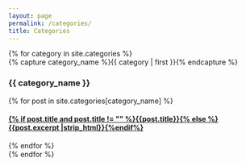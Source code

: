 ```yaml
---
layout: page
permalink: /categories/
title: Categories
---
```


<div id="archives">
{% for category in site.categories %}
<div class="archive-group">
{% capture category_name %}{{ category | first }}{% endcapture %}
<div id="#{{ category_name | slugize }}"></div>
<p></p>
<h3 class="category-head">{{ category_name }}</h3>
<a name="{{ category_name | slugize }}"></a>
{% for post in site.categories[category_name] %}
<article class="archive-item">
<h4><a href="{{ site.baseurl }}{{ post.url }}">{% if post.title and post.title != "" %}{{post.title}}{% else %}{{post.excerpt |strip_html}}{%endif%}</a></h4>
</article>
{% endfor %}
  </div>
{% endfor %}
</div>
